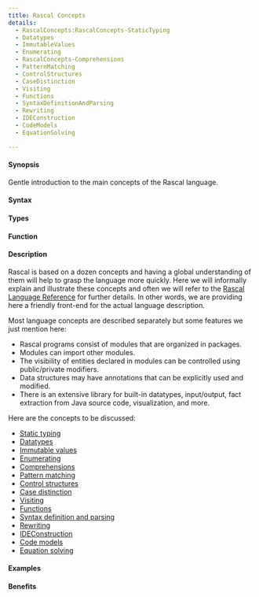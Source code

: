 ```yaml
---
title: Rascal Concepts
details:
  - RascalConcepts:RascalConcepts-StaticTyping
  - Datatypes
  - ImmutableValues
  - Enumerating
  - RascalConcepts-Comprehensions
  - PatternMatching
  - ControlStructures
  - CaseDistinction
  - Visiting
  - Functions
  - SyntaxDefinitionAndParsing
  - Rewriting
  - IDEConstruction
  - CodeModels
  - EquationSolving

---
```


#### Synopsis

Gentle introduction to the main concepts of the Rascal language.

#### Syntax

#### Types

#### Function

#### Description

Rascal is based on a dozen concepts and having a global understanding of them will help to grasp the language more quickly.
Here we will informally explain and illustrate these concepts and often we will refer to the [Rascal Language Reference](/Rascal/)
for further details. In other words, we are providing here a friendly front-end for the actual language description.

Most language concepts are described separately but some features we just mention here:

*  Rascal programs consist of modules that are organized in packages.
*  Modules can import other modules.
*  The visibility of entities declared in modules can be controlled using public/private modifiers.
*  Data structures may have annotations that can be explicitly used and modified.
*  There is an extensive library for built-in datatypes, input/output, fact extraction from Java source code, visualization, and more.

Here are the concepts to be discussed:
* [Static typing](/RascalConcepts/StaticTyping)
* [Datatypes](/RascalConcepts/Datatypes)
* [Immutable values](/RascalConcepts/ImmutableValues)
* [Enumerating](/RascalConcepts/Enumerating)
* [Comprehensions](/RascalConcepts/Comprehensions)
* [Pattern matching](/RascalConcepts/PatternMatching)
* [Control structures](/RascalConcepts/ControlStructures)
* [Case distinction](/RascalConcepts/CaseDistinction)
* [Visiting](/RascalConcepts/Visiting)
* [Functions](/RascalConcepts/Functions)
* [Syntax definition and parsing](/RascalConcepts/SyntaxDefinitionAndParsing)
* [Rewriting](/RascalConcepts/Rewriting)
* [IDEConstruction](/RascalConcepts/IDEConstruction)
* [Code models](/RascalConcepts/CodeModels)
* [Equation solving](/RascalConcepts/EquationSolving)

#### Examples

#### Benefits


